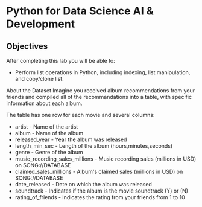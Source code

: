 # Python for Data Science AI & Development
## Objectives

After completing this lab you will be able to:

*  Perform list operations in Python, including indexing, list manipulation, and copy/clone list.

About the Dataset
Imagine you received album recommendations from your friends and compiled all of the recommandations into a table, with specific information about each album.

The table has one row for each movie and several columns:

- artist - Name of the artist
- album - Name of the album
- released_year - Year the album was released
- length_min_sec - Length of the album (hours,minutes,seconds)
- genre - Genre of the album
- music_recording_sales_millions - Music recording sales (millions in USD) on SONG://DATABASE
- claimed_sales_millions - Album's claimed sales (millions in USD) on SONG://DATABASE
- date_released - Date on which the album was released
- soundtrack - Indicates if the album is the movie soundtrack (Y) or (N)
- rating_of_friends - Indicates the rating from your friends from 1 to 10
